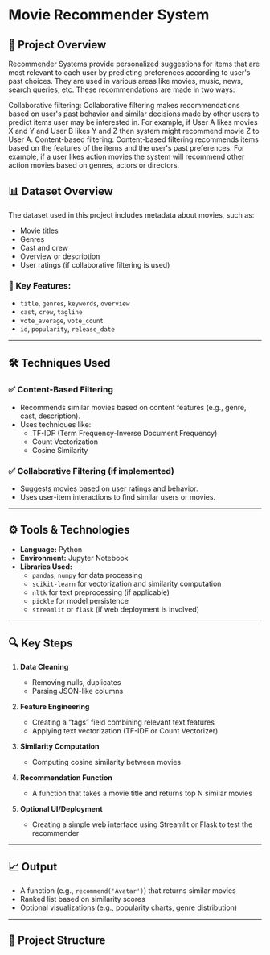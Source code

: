 # Movie Recommender System

## 📌 Project Overview

Recommender Systems provide personalized suggestions for items that are most relevant to each user by predicting preferences according to user's past choices. They are used in various areas like movies, music, news, search queries, etc. These recommendations are made in two ways: 

Collaborative filtering: Collaborative filtering makes recommendations based on user's past behavior and similar decisions made by other users to predict items user may be interested in. For example, if User A likes movies X and Y and User B likes Y and Z then system might recommend movie Z to User A.
Content-based filtering: Content-based filtering recommends items based on the features of the items and the user's past preferences. For example, if a user likes action movies the system will recommend other action movies based on genres, actors or directors.

## 📊 Dataset Overview

The dataset used in this project includes metadata about movies, such as:
- Movie titles
- Genres
- Cast and crew
- Overview or description
- User ratings (if collaborative filtering is used)

### 🔑 Key Features:
- `title`, `genres`, `keywords`, `overview`
- `cast`, `crew`, `tagline`
- `vote_average`, `vote_count`
- `id`, `popularity`, `release_date`

---

## 🛠️ Techniques Used

### ✅ Content-Based Filtering
- Recommends similar movies based on content features (e.g., genre, cast, description).
- Uses techniques like:
  - TF-IDF (Term Frequency-Inverse Document Frequency)
  - Count Vectorization
  - Cosine Similarity

### ✅ Collaborative Filtering (if implemented)
- Suggests movies based on user ratings and behavior.
- Uses user-item interactions to find similar users or movies.

---

## ⚙️ Tools & Technologies

- **Language:** Python
- **Environment:** Jupyter Notebook
- **Libraries Used:**
  - `pandas`, `numpy` for data processing
  - `scikit-learn` for vectorization and similarity computation
  - `nltk` for text preprocessing (if applicable)
  - `pickle` for model persistence
  - `streamlit` or `flask` (if web deployment is involved)

---

## 🔍 Key Steps

1. **Data Cleaning**
   - Removing nulls, duplicates
   - Parsing JSON-like columns

2. **Feature Engineering**
   - Creating a “tags” field combining relevant text features
   - Applying text vectorization (TF-IDF or Count Vectorizer)

3. **Similarity Computation**
   - Computing cosine similarity between movies

4. **Recommendation Function**
   - A function that takes a movie title and returns top N similar movies

5. **Optional UI/Deployment**
   - Creating a simple web interface using Streamlit or Flask to test the recommender

---

## 📈 Output

- A function (e.g., `recommend('Avatar')`) that returns similar movies
- Ranked list based on similarity scores
- Optional visualizations (e.g., popularity charts, genre distribution)

---

## 📁 Project Structure

